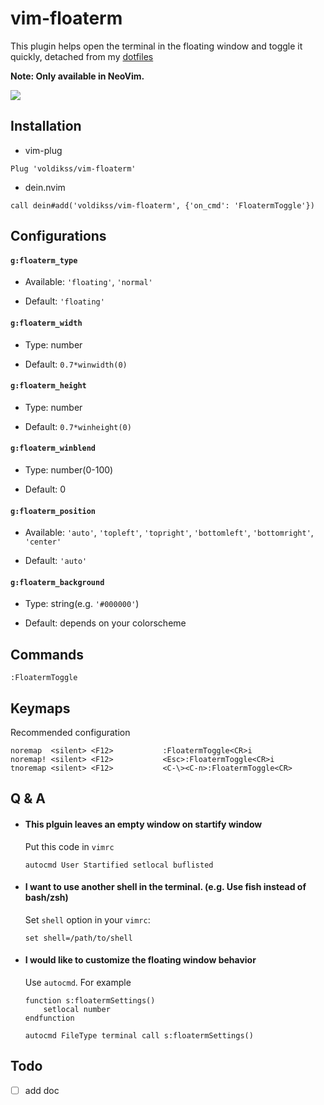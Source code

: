 # vim-floaterm

This plugin helps open the terminal in the floating window and toggle it quickly, detached from my [dotfiles](https://github.com/voldikss/dotfiles)

**Note: Only available in NeoVim.**

![](https://user-images.githubusercontent.com/20282795/62412186-8c006680-b631-11e9-842b-1fffda64d926.gif)

## Installation

- vim-plug

```vim
Plug 'voldikss/vim-floaterm'
```

- dein.nvim

```vim
call dein#add('voldikss/vim-floaterm', {'on_cmd': 'FloatermToggle'})
```

## Configurations

#### **`g:floaterm_type`**

- Available: `'floating'`, `'normal'`

- Default: `'floating'`

#### **`g:floaterm_width`**

- Type: number

- Default: `0.7*winwidth(0)`

#### **`g:floaterm_height`**

- Type: number

- Default: `0.7*winheight(0)`

#### **`g:floaterm_winblend`**

- Type: number(0-100)

- Default: 0

#### **`g:floaterm_position`**

- Available: `'auto'`, `'topleft'`, `'topright'`, `'bottomleft'`, `'bottomright'`, `'center'`

- Default: `'auto'`

#### **`g:floaterm_background`**

- Type: string(e.g. `'#000000'`)

- Default: depends on your colorscheme

## Commands

```
:FloatermToggle
```

## Keymaps

Recommended configuration

```vim
noremap  <silent> <F12>           :FloatermToggle<CR>i
noremap! <silent> <F12>           <Esc>:FloatermToggle<CR>i
tnoremap <silent> <F12>           <C-\><C-n>:FloatermToggle<CR>
```

## Q & A

- #### This plguin leaves an empty window on startify window

  Put this code in `vimrc`

  ```vim
  autocmd User Startified setlocal buflisted
  ```

- #### I want to use another shell in the terminal. (e.g. Use fish instead of bash/zsh)

  Set `shell` option in your `vimrc`:

  ```vim
  set shell=/path/to/shell
  ```

- #### I would like to customize the floating window behavior

  Use `autocmd`. For example

  ```vim
  function s:floatermSettings()
      setlocal number
  endfunction

  autocmd FileType terminal call s:floatermSettings()
  ```

## Todo

- [ ] add doc
